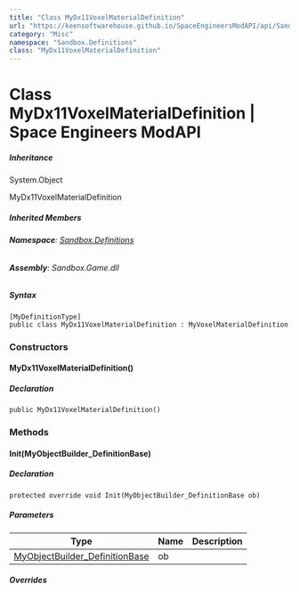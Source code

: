```yaml
---
title: "Class MyDx11VoxelMaterialDefinition"
url: "https://keensoftwarehouse.github.io/SpaceEngineersModAPI/api/Sandbox.Definitions.MyDx11VoxelMaterialDefinition.html"
category: "Misc"
namespace: "Sandbox.Definitions"
class: "MyDx11VoxelMaterialDefinition"
---
```


# Class MyDx11VoxelMaterialDefinition | Space Engineers ModAPI

##### Inheritance

System.Object

MyDx11VoxelMaterialDefinition

##### Inherited Members

###### **Namespace**: [Sandbox.Definitions](https://keensoftwarehouse.github.io/SpaceEngineersModAPI/api/Sandbox.Definitions.html)

###### **Assembly**: Sandbox.Game.dll

##### Syntax

```
[MyDefinitionType]
public class MyDx11VoxelMaterialDefinition : MyVoxelMaterialDefinition
```

### Constructors

#### MyDx11VoxelMaterialDefinition()

##### Declaration

```
public MyDx11VoxelMaterialDefinition()
```

### Methods

#### Init(MyObjectBuilder\_DefinitionBase)

##### Declaration

```
protected override void Init(MyObjectBuilder_DefinitionBase ob)
```

##### Parameters

| Type | Name | Description |
| --- | --- | --- |
| [MyObjectBuilder\_DefinitionBase](https://keensoftwarehouse.github.io/SpaceEngineersModAPI/api/VRage.Game.MyObjectBuilder_DefinitionBase.html) | ob  |     |

##### Overrides